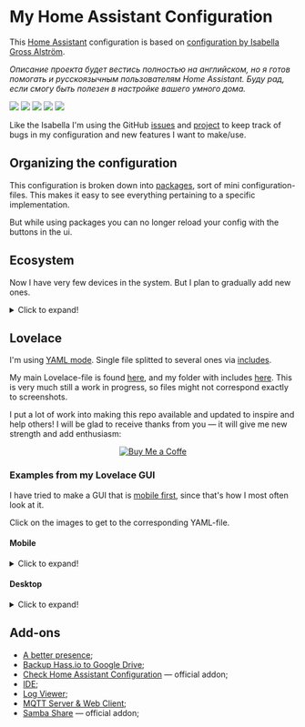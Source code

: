 # My Home Assistant Configuration

This [Home Assistant](https://www.home-assistant.io/) configuration is based on [configuration by Isabella Gross Alström](https://isabellaalstrom.github.io/).

*Описание проекта будет вестись полностью на английском, но я готов помогать и русскоязычным пользователям Home Assistant. Буду рад, если смогу быть полезен в настройке вашего умного дома.*

![](https://img.shields.io/maintenance/yes/2019.svg?style=popout)
![](https://img.shields.io/github/last-commit/Limych/HomeAssistantConfiguration.svg?style=popout)
![](https://img.shields.io/github/issues-raw/Limych/HomeAssistantConfiguration.svg?label=Open%20todos&style=popout)
![](https://img.shields.io/github/issues-closed-raw/Limych/HomeAssistantConfiguration.svg?colorB=green&label=Closed%20todos&style=popout)
![](https://img.shields.io/github/issues/Limych/HomeAssistantConfiguration/bug.svg?colorB=red&label=Bugs&style=popout)

Like the Isabella I'm using the GitHub [issues](https://github.com/Limych/HomeAssistantConfiguration/issues) and [project](https://github.com/Limych/HomeAssistantConfiguration/projects/1) to keep track of bugs in my configuration and new features I want to make/use.

## Organizing the configuration

This configuration is broken down into [packages](https://www.home-assistant.io/docs/configuration/packages/), sort of mini configuration-files. This makes it easy to see everything pertaining to a specific implementation.

But while using packages you can no longer reload your config with the buttons in the ui.

## Ecosystem

Now I have very few devices in the system. But I plan to gradually add new ones.

<details>
    <summary>Click to expand!</summary>

Now I am running Hass.io on my NAS into Bhyve virtual machine which emulates [Raspberry Pi 3 Model B+](https://www.raspberrypi.org/products/raspberry-pi-3-model-b-plus/).

* **Personal gadgets:**
    1. Android devices (Phones and Tablets);
* **Media:**
    1. Two [LinkPlay-driven](https://linkplay.com/) Wireless Speakers;
    1. [FreeNAS](https://freenas.org/) File Server;
    1. [Emby](https://emby.media/) Media Server;
* **Network:**
    1. [Transmission](https://transmissionbt.com/) BitTorrent Client;
    1. [Sonarr](https://sonarr.tv/) TV-series Monitoring Server;
    1. [Syncthing](https://syncthing.net/) Sync Client;
    1. [Gogs](https://gogs.io/) Git Server;
* **Security:**
    1. [OPNsense-driven](https://opnsense.org/) Network Firewall;
    1. [Beward DS06M](https://www.beward.ru/katalog/ip-videodomofony/vyzyvnye-paneli/vyzyvnaya-panel-ds06m/) Doorbell;
* **Climate:**
    1. Home made [ESP32-driven](https://ru.wikipedia.org/wiki/ESP32) climate sensor (now only indoor Pressure, Humidity & Temperature);

</details>

## Lovelace

I'm using [YAML mode](https://www.home-assistant.io/lovelace/yaml-mode/). Single file splitted to several ones via [includes](https://www.home-assistant.io/docs/configuration/splitting_configuration/).

My main Lovelace-file is found [here](https://github.com/Limych/HomeAssistantConfiguration/blob/master/ui-lovelace.yaml), and my folder with includes [here](https://github.com/Limych/HomeAssistantConfiguration/tree/master/lovelace). This is very much still a work in progress, so files might not correspond exactly to screenshots.

I put a lot of work into making this repo available and updated to inspire and help others! I will be glad to receive thanks from you — it will give me new strength and add enthusiasm:
<p align="center"><a href="https://www.paypal.com/cgi-bin/webscr?cmd=_donations&business=UAGFL5L6M8RN2&item_name=Donation+for+a+big+barrel+of+coffee+:)&currency_code=EUR&source=url"><img alt="Buy Me a Coffe" src="https://raw.githubusercontent.com/Limych/HomeAssistantConfiguration/master/docs/images/donate-with-paypal.png"></a></p>

### Examples from my Lovelace GUI

I have tried to make a GUI that is [mobile first](https://medium.com/@Vincentxia77/what-is-mobile-first-design-why-its-important-how-to-make-it-7d3cf2e29d00), since that's how I most often look at it.

Click on the images to get to the corresponding YAML-file.

#### Mobile

<details>
    <summary>Click to expand!</summary>

Home view

[![](https://raw.githubusercontent.com/Limych/HomeAssistantConfiguration/master/docs/images/mobile_home.jpg)](https://github.com/Limych/HomeAssistantConfiguration/blob/master/lovelace/00_home_view.yaml)

Home info

[![](https://raw.githubusercontent.com/Limych/HomeAssistantConfiguration/master/docs/images/mobile_home_info.jpg)](https://github.com/Limych/HomeAssistantConfiguration/blob/master/lovelace/10_home_info_view.yaml)

System info

[![](https://raw.githubusercontent.com/Limych/HomeAssistantConfiguration/master/docs/images/mobile_system_info.jpg)](https://github.com/Limych/HomeAssistantConfiguration/blob/master/lovelace/30_system_info_view.yaml)

Automations view

[![](https://raw.githubusercontent.com/Limych/HomeAssistantConfiguration/master/docs/images/mobile_automations.jpg)](https://github.com/Limych/HomeAssistantConfiguration/blob/master/lovelace/00_automations_view.yaml)

</details>

#### Desktop

<details>
    <summary>Click to expand!</summary>

Home view

[![](https://raw.githubusercontent.com/Limych/HomeAssistantConfiguration/master/docs/images/desktop_home.jpg)](https://github.com/Limych/HomeAssistantConfiguration/blob/master/lovelace/00_home_view.yaml)

Home info

[![](https://raw.githubusercontent.com/Limych/HomeAssistantConfiguration/master/docs/images/desktop_home_info.jpg)](https://github.com/Limych/HomeAssistantConfiguration/blob/master/lovelace/10_home_info_view.yaml)

System info

[![](https://raw.githubusercontent.com/Limych/HomeAssistantConfiguration/master/docs/images/desktop_system_info.jpg)](https://github.com/Limych/HomeAssistantConfiguration/blob/master/lovelace/30_system_info_view.yaml)

Automations view

[![](https://raw.githubusercontent.com/Limych/HomeAssistantConfiguration/master/docs/images/desktop_automations.jpg)](https://github.com/Limych/HomeAssistantConfiguration/blob/master/lovelace/00_automations_view.yaml)

</details>

## Add-ons

* [A better presence](https://github.com/helto4real/hassio-add-ons/tree/master/presence);
* [Backup Hass.io to Google Drive](https://github.com/samccauley/addon-hassiogooglebackup#readme);
* [Check Home Assistant Configuration](https://www.home-assistant.io/addons/check_config/) — official addon;
* [IDE](https://github.com/hassio-addons/addon-ide/blob/master/README.md);
* [Log Viewer](https://github.com/hassio-addons/addon-log-viewer);
* [MQTT Server & Web Client](https://github.com/hassio-addons/addon-mqtt/blob/master/README.md);
* [Samba Share](https://www.home-assistant.io/addons/samba/) — official addon;

